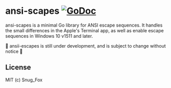 # ansi-scapes [![GoDoc](https://godoc.org/github.com/snugfox/ansi-escapes?status.svg)](https://godoc.org/github.com/snugfox/ansi-escapes)
ansi-scapes is a minimal Go library for ANSI escape sequences. It handles the
small differences in the Apple's Terminal app, as well as enable escape
sequences in Windows 10 v1511 and later.

🚧 ansii-escapes is still under development, and is subject to change without
notice 🚧

## License
MIT (c) Snug_Fox
